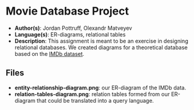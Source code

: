 # Movie Database Project
* **Author(s)**: Jordan Pottruff, Olexandr Matveyev
* **Language(s)**: ER-diagrams, relational tables
* **Description**: This assignment is meant to be an exercise in designing relational databases. We created diagrams for a theoretical database based on the [IMDb dataset](https://www.imdb.com/interfaces/).
## Files
* **entity-relationship-diagram.png**: our ER-diagram of the IMDb data.
* **relation-tables-diagram.png**: relation tables formed from our ER-diagram that could be translated into a query language.
